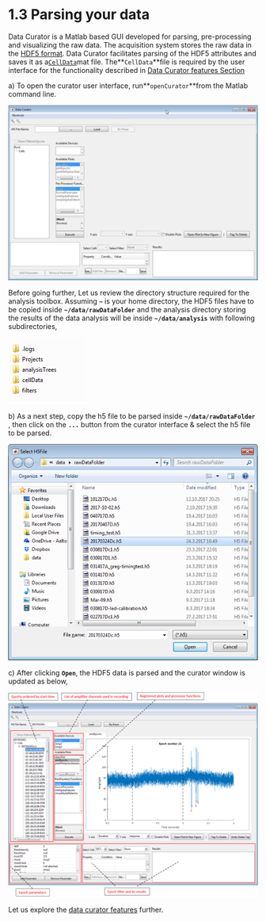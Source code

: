 # 1.3 Parsing your data

Data Curator is a Matlab based GUI developed for parsing, pre-processing and visualizing the raw data. The acquisition system stores the raw data in the [HDF5 format](https://cafarm.gitbooks.io/symphony/content/File-Format.html). Data Curator facilitates parsing of the HDF5 attributes and saves it as a[`CellData`](https://github.com/Schwartz-AlaLaurila-Labs/sa-labs-analysis-core/blob/master/src/main/matlab/%2Bsa_labs/%2Banalysis/%2Bentity/CellData.m)mat file. The**`CellData`**file is required by the user interface for the functionality described in [Data Curator features Section](/parsing-your-data/data-curator-features.md)

a\) To open the curator user interface, run**`openCurator`**from the Matlab command line.

![](/assets/data_curator)

Before going further, Let us review the directory structure required for the analysis toolbox.  Assuming **`~`** is your home directory, the HDF5 files have to be copied inside **`~/data/rawDataFolder`** and the analysis directory storing the results of the data analysis will be inside **`~/data/analysis`** with following subdirectories,

![](/assets/project_heirarchy.png)

b\) As a next step, copy the h5 file to be parsed inside **`~/data/rawDataFolder`** , then click on the **`...`** button from the curator interface & select the h5 file to be parsed.

![](/assets/select_h5.png)

c\) After clicking **`Open`**, the HDF5 data is parsed and the curator window is updated as below,

![](/assets/curator_with_data.png)

Let us explore the [data curator features](/parsing-your-data/data-curator-features.md) further.


